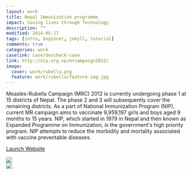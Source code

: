 ```yaml
---
layout: work
title: Nepal Immunization programme  
impact: Saving lives through Technology
description: ""
modified: 2014-05-17
tags: [intro, beginner, jekyll, tutorial]
comments: true
categories: work
caselink: case/devcheck-case
link: http://nip.org.np/mrcampaign2012/  
image:
  cover: work/rubella.png
  feature: work/rubella/feature-img.jpg
---
```


<!--
<div class="impact-line layout">
Saving lives through Technology
</div>
-->
<div class="layout work-description">
<p>Measles-Rubella Campaign (MRC) 2012 is currently undergoing phase 1 at 15 districts of Nepal. The phase 2 and 3 will subsequently cover the remaining districts. As a part of National Immunization Program (NIP), current MR campaign aims to vaccinate 9,959,197 girls and boys aged 9 months to 15 years. NIP, which started in 1979 in Nepal and then known as Expanded Programme on Immunization, is the government's high priority program. NIP attempts to reduce the morbidity and mortality associated with vaccine preventable diseases.</p>

<a href="{{ page.link }}" target="_blank" class="button work-btn launch-btn"><span class="see-work"> Launch Website</span><span class="progress"></span></a>
</div>
<div class="screenshot-wrapper">
<div class="layout inner-screenshot">
<div class="screenshot">
<img src="{{ site.url }}/images/work/rubella/nipimg1.jpg"/> 
</div>
<div class="screenshot">
<img src="{{ site.url }}/images/work/rubella/nipimg2.jpg"/> 
</div>
</div>
</div>

<!--
## What They said

> Lorem ipsum dolor sit amet, consectetur adipisicing elit, sed do eiusmod tempor incididunt ut labore et dolore magna aliqua. Ut enim ad minim veniam, quis nostrud exercitation ullamco laboris nisi ut aliquip ex ea commodo consequat.

<div class="screenshot-wrapper">
<div class="layout inner-screenshot">
<div class="screenshot">
<img src="{{ site.url }}/images/work/fightvaw/fightvawimg-3.png"/> 
</div>
<div class="screenshot">
<img src="{{ site.url }}/images/work/fightvaw/fightvawimg-4.png"/> 
</div>
</div>
</div>
-->
